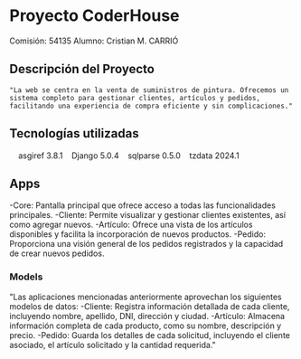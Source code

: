 # Proyecto CoderHouse
Comisión: 54135
Alumno: Cristian M. CARRIÓ

## Descripción del Proyecto
    "La web se centra en la venta de suministros de pintura. Ofrecemos un sistema completo para gestionar clientes, artículos y pedidos, facilitando una experiencia de compra eficiente y sin complicaciones."
 
## Tecnologías utilizadas
    asgiref 3.8.1    Django 5.0.4    sqlparse 0.5.0    tzdata 2024.1
    
## Apps   
   -Core: Pantalla principal que ofrece acceso a todas las funcionalidades principales.
   -Cliente: Permite visualizar y gestionar clientes existentes, así como agregar nuevos.
   -Artículo: Ofrece una vista de los artículos disponibles y facilita la incorporación de nuevos productos.
   -Pedido: Proporciona una visión general de los pedidos registrados y la capacidad de crear nuevos pedidos.
    
### Models
"Las aplicaciones mencionadas anteriormente aprovechan los siguientes modelos de datos:
    -Cliente: Registra información detallada de cada cliente, incluyendo nombre, apellido, DNI, dirección y ciudad.
    -Artículo: Almacena información completa de cada producto, como su nombre, descripción y precio.
    -Pedido: Guarda los detalles de cada solicitud, incluyendo el cliente asociado, el artículo solicitado y la cantidad requerida."
